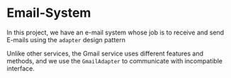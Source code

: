 # Email-System

In this project, we have an e-mail system whose job is to receive and send E-mails using the `adapter` design pattern

Unlike other services, the Gmail service uses different features and methods, and we use the `GmailAdapter` to communicate with incompatible interface.